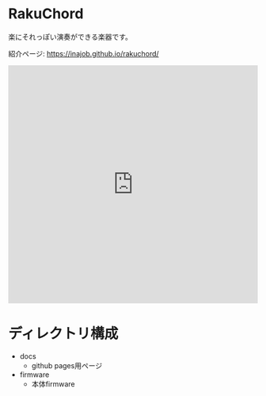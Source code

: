 # RakuChord

楽にそれっぽい演奏ができる楽器です。

紹介ページ: https://inajob.github.io/rakuchord/

<iframe width="100%" height="480" src="https://www.youtube.com/embed/hCYnGipDu9w" frameborder="0" allowfullscreen></iframe>

# ディレクトリ構成

- docs
  - github pages用ページ
- firmware
  - 本体firmware
